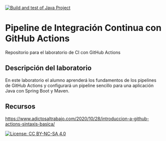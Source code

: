 [![Build and test of Java Project](https://github.com/ETSISI-EMS/ems2023_lab_1_3_ci_github_actions-dacostaluna/actions/workflows/main.yml/badge.svg)](https://github.com/ETSISI-EMS/ems2023_lab_1_3_ci_github_actions-dacostaluna/actions/workflows/main.yml)

# Pipeline de Integración Continua con GitHub Actions

Repositorio para el laboratorio de CI con GitHub Actions

## Descripción del laboratorio

En este laboratorio el alumno aprenderá los fundamentos de los pipelines de GitHub Actions y configurará un pipeline
sencillo para una aplicación Java con Spring Boot y Maven. 

## Recursos
https://www.adictosaltrabajo.com/2020/10/28/introduccion-a-github-actions-sintaxis-basica/

[![License: CC BY-NC-SA 4.0](https://img.shields.io/badge/License-CC_BY--NC--SA_4.0-lightgrey.svg)](https://creativecommons.org/licenses/by-nc-sa/4.0/)
